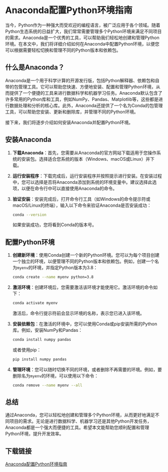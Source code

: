 # Anaconda配置Python环境指南

当今，Python作为一种强大而受欢迎的编程语言，被广泛应用于各个领域。随着Python生态系统的日益扩大，我们常常需要管理多个Python环境来满足不同项目的需求。Anaconda是一个优秀的工具，可以帮助我们轻松地创建和管理Python环境。在本文中，我们将详细介绍如何在Anaconda中配置Python环境，以便您可以根据需要轻松切换和管理不同的Python版本和依赖包。

## 什么是Anaconda？

Anaconda是一个用于科学计算的开源发行版，包括Python解释器、依赖包和自带的包管理工具。它可以帮助您快速、方便地安装、配置和管理Python环境，从而提供了一个便捷的工具来进行数据科学和机器学习任务。Anaconda默认包含了许多常用的Python库和工具，例如NumPy、Pandas、Matplotlib等，这些都是进行数据处理和分析的核心库。此外，Anaconda还提供了一个名为Conda的包管理工具，可以帮助您安装、更新和删除库，并管理不同的Python环境。

接下来，我们将逐步介绍如何安装Anaconda并配置Python环境。

## 安装Anaconda

1. **下载Anaconda**：首先，您需要从Anaconda的官方网站下载适用于您操作系统的安装包。选择适合您系统的版本（Windows、macOS或Linux）并下载。

2. **运行安装程序**：下载完成后，运行安装程序并按照提示进行安装。在安装过程中，您可以选择是否将Anaconda添加到系统的环境变量中。建议选择此选项，以便在命令行中可以直接使用Anaconda的命令。

3. **验证安装**：安装完成后，打开命令行工具（如Windows的命令提示符或macOS/Linux的终端），输入以下命令来验证Anaconda是否安装成功：
   ```bash
   conda --version
   ```
   如果安装成功，您将看到Conda的版本号。

## 配置Python环境

1. **创建新环境**：使用Conda创建一个新的Python环境。您可以为每个项目创建一个独立的环境，以便管理不同的Python版本和依赖包。例如，创建一个名为`myenv`的环境，并指定Python版本为3.8：
   ```bash
   conda create --name myenv python=3.8
   ```

2. **激活环境**：创建环境后，您需要激活该环境才能使用它。激活环境的命令如下：
   ```bash
   conda activate myenv
   ```
   激活后，命令行提示符前会显示环境的名称，表示您已进入该环境。

3. **安装依赖包**：在激活的环境中，您可以使用Conda或pip安装所需的Python库。例如，安装NumPy和Pandas：
   ```bash
   conda install numpy pandas
   ```
   或者使用pip：
   ```bash
   pip install numpy pandas
   ```

4. **管理环境**：您可以随时切换不同的环境，或者删除不再需要的环境。例如，要删除名为`myenv`的环境，可以使用以下命令：
   ```bash
   conda remove --name myenv --all
   ```

## 总结

通过Anaconda，您可以轻松地创建和管理多个Python环境，从而更好地满足不同项目的需求。无论是进行数据科学、机器学习还是其他Python开发任务，Anaconda都是一个强大而便捷的工具。希望本文能帮助您顺利配置和管理Python环境，提升开发效率。

## 下载链接

[Anaconda配置Python环境指南](https://pan.quark.cn/s/a6f49c9a8918)